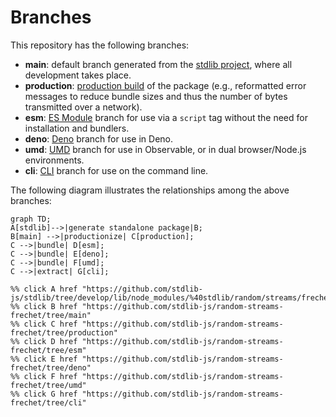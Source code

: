 <!--

@license Apache-2.0

Copyright (c) 2023 The Stdlib Authors.

Licensed under the Apache License, Version 2.0 (the "License");
you may not use this file except in compliance with the License.
You may obtain a copy of the License at

    http://www.apache.org/licenses/LICENSE-2.0

Unless required by applicable law or agreed to in writing, software
distributed under the License is distributed on an "AS IS" BASIS,
WITHOUT WARRANTIES OR CONDITIONS OF ANY KIND, either express or implied.
See the License for the specific language governing permissions and
limitations under the License.

-->

# Branches

This repository has the following branches:

-   **main**: default branch generated from the [stdlib project][stdlib-url], where all development takes place.
-   **production**: [production build][production-url] of the package (e.g., reformatted error messages to reduce bundle sizes and thus the number of bytes transmitted over a network).
-   **esm**: [ES Module][esm-url] branch for use via a `script` tag without the need for installation and bundlers.
-   **deno**: [Deno][deno-url] branch for use in Deno.
-   **umd**: [UMD][umd-url] branch for use in Observable, or in dual browser/Node.js environments.
-   **cli**: [CLI][cli-url] branch for use on the command line.

The following diagram illustrates the relationships among the above branches:

```mermaid
graph TD;
A[stdlib]-->|generate standalone package|B;
B[main] -->|productionize| C[production];
C -->|bundle| D[esm];
C -->|bundle| E[deno];
C -->|bundle| F[umd];
C -->|extract| G[cli];

%% click A href "https://github.com/stdlib-js/stdlib/tree/develop/lib/node_modules/%40stdlib/random/streams/frechet"
%% click B href "https://github.com/stdlib-js/random-streams-frechet/tree/main"
%% click C href "https://github.com/stdlib-js/random-streams-frechet/tree/production"
%% click D href "https://github.com/stdlib-js/random-streams-frechet/tree/esm"
%% click E href "https://github.com/stdlib-js/random-streams-frechet/tree/deno"
%% click F href "https://github.com/stdlib-js/random-streams-frechet/tree/umd"
%% click G href "https://github.com/stdlib-js/random-streams-frechet/tree/cli"
```

[stdlib-url]: https://github.com/stdlib-js/stdlib/tree/develop/lib/node_modules/%40stdlib/random/streams/frechet
[production-url]: https://github.com/stdlib-js/random-streams-frechet/tree/production
[deno-url]: https://github.com/stdlib-js/random-streams-frechet/tree/deno
[umd-url]: https://github.com/stdlib-js/random-streams-frechet/tree/umd
[esm-url]: https://github.com/stdlib-js/random-streams-frechet/tree/esm
[cli-url]: https://github.com/stdlib-js/random-streams-frechet/tree/cli